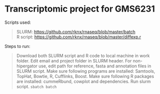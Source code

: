 # Transcriptomic project for GMS6231
Scripts used:</br>
> SLURM:&nbsp;https://github.com/rknx/rnaseq/blob/master/batch  
> R script: https://github.com/rknx/rnaseq/blob/master/diffexp.r


Steps to run:</br>
> Download both SLURM script and R code to local machine in work folder.
> Edit email and project folder in SLURM header.
> For non-hipergator use, edit path for reference, fasta and annotation files in SLURM script.
> Make sure following programs are installed: Samtools, TopHat, Bowtie, R, Cufflinks, Boost.
> Make sure following R packages are installed: cummeRbund, cowplot and dependencies.
> Run slurm script. ```sbatch batch```
